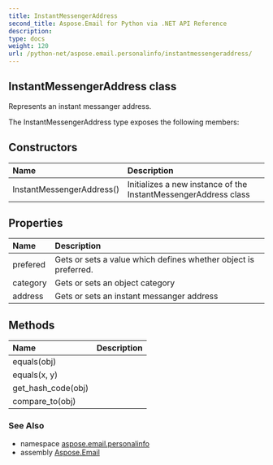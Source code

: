 ```yaml
---
title: InstantMessengerAddress
second_title: Aspose.Email for Python via .NET API Reference
description: 
type: docs
weight: 120
url: /python-net/aspose.email.personalinfo/instantmessengeraddress/
---
```


## InstantMessengerAddress class

Represents an instant messanger address.

The InstantMessengerAddress type exposes the following members:
## Constructors
| Name | Description |
| :- | :- |
|InstantMessengerAddress()|Initializes a new instance of the InstantMessengerAddress class|
## Properties
| Name | Description |
| :- | :- |
|prefered|Gets or sets a value which defines whether object is preferred.|
|category|Gets or sets an object category|
|address|Gets or sets an instant messanger address|
## Methods
| Name | Description |
| :- | :- |
|equals(obj)|  |
|equals(x, y)|  |
|get_hash_code(obj)|  |
|compare_to(obj)|  |

### See Also

* namespace [aspose.email.personalinfo](/email/python-net/aspose.email.personalinfo/)
* assembly [Aspose.Email](/email/python-net/)

